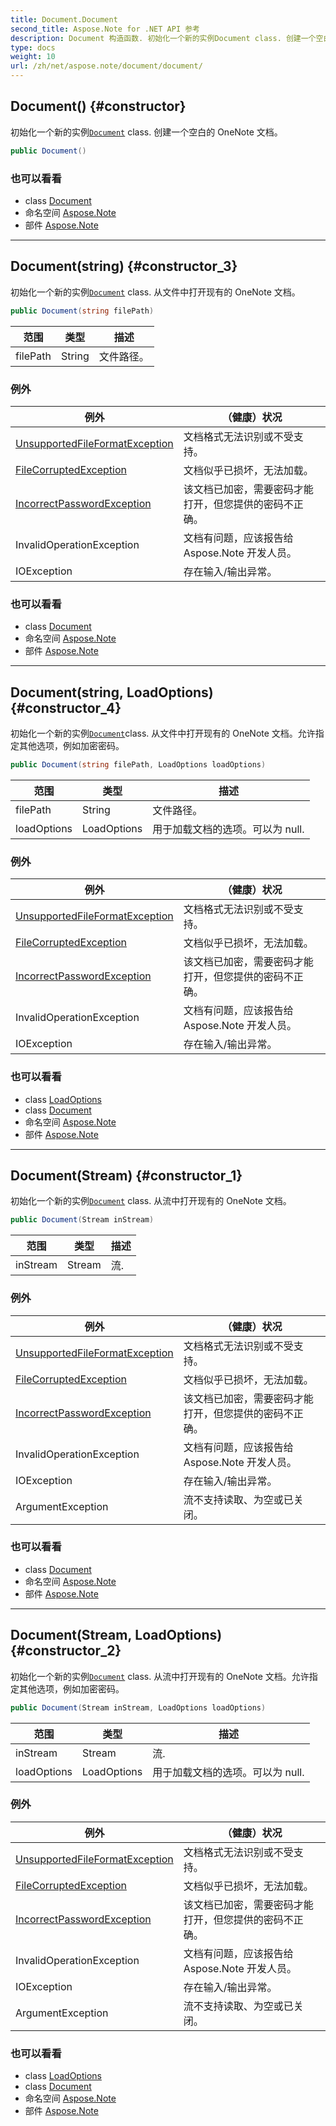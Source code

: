 ```yaml
---
title: Document.Document
second_title: Aspose.Note for .NET API 参考
description: Document 构造函数. 初始化一个新的实例Document class. 创建一个空白的 OneNote 文档
type: docs
weight: 10
url: /zh/net/aspose.note/document/document/
---
```

## Document() {#constructor}

初始化一个新的实例[`Document`](../) class. 创建一个空白的 OneNote 文档。

```csharp
public Document()
```

### 也可以看看

* class [Document](../)
* 命名空间 [Aspose.Note](../../document/)
* 部件 [Aspose.Note](../../../)

---

## Document(string) {#constructor_3}

初始化一个新的实例[`Document`](../) class. 从文件中打开现有的 OneNote 文档。

```csharp
public Document(string filePath)
```

| 范围 | 类型 | 描述 |
| --- | --- | --- |
| filePath | String | 文件路径。 |

### 例外

| 例外 | （健康）状况 |
| --- | --- |
| [UnsupportedFileFormatException](../../unsupportedfileformatexception/) | 文档格式无法识别或不受支持。 |
| [FileCorruptedException](../../filecorruptedexception/) | 文档似乎已损坏，无法加载。 |
| [IncorrectPasswordException](../../incorrectpasswordexception/) | 该文档已加密，需要密码才能打开，但您提供的密码不正确。 |
| InvalidOperationException | 文档有问题，应该报告给 Aspose.Note 开发人员。 |
| IOException | 存在输入/输出异常。 |

### 也可以看看

* class [Document](../)
* 命名空间 [Aspose.Note](../../document/)
* 部件 [Aspose.Note](../../../)

---

## Document(string, LoadOptions) {#constructor_4}

初始化一个新的实例[`Document`](../)class. 从文件中打开现有的 OneNote 文档。允许指定其他选项，例如加密密码。

```csharp
public Document(string filePath, LoadOptions loadOptions)
```

| 范围 | 类型 | 描述 |
| --- | --- | --- |
| filePath | String | 文件路径。 |
| loadOptions | LoadOptions | 用于加载文档的选项。可以为 null. |

### 例外

| 例外 | （健康）状况 |
| --- | --- |
| [UnsupportedFileFormatException](../../unsupportedfileformatexception/) | 文档格式无法识别或不受支持。 |
| [FileCorruptedException](../../filecorruptedexception/) | 文档似乎已损坏，无法加载。 |
| [IncorrectPasswordException](../../incorrectpasswordexception/) | 该文档已加密，需要密码才能打开，但您提供的密码不正确。 |
| InvalidOperationException | 文档有问题，应该报告给 Aspose.Note 开发人员。 |
| IOException | 存在输入/输出异常。 |

### 也可以看看

* class [LoadOptions](../../loadoptions/)
* class [Document](../)
* 命名空间 [Aspose.Note](../../document/)
* 部件 [Aspose.Note](../../../)

---

## Document(Stream) {#constructor_1}

初始化一个新的实例[`Document`](../) class. 从流中打开现有的 OneNote 文档。

```csharp
public Document(Stream inStream)
```

| 范围 | 类型 | 描述 |
| --- | --- | --- |
| inStream | Stream | 流. |

### 例外

| 例外 | （健康）状况 |
| --- | --- |
| [UnsupportedFileFormatException](../../unsupportedfileformatexception/) | 文档格式无法识别或不受支持。 |
| [FileCorruptedException](../../filecorruptedexception/) | 文档似乎已损坏，无法加载。 |
| [IncorrectPasswordException](../../incorrectpasswordexception/) | 该文档已加密，需要密码才能打开，但您提供的密码不正确。 |
| InvalidOperationException | 文档有问题，应该报告给 Aspose.Note 开发人员。 |
| IOException | 存在输入/输出异常。 |
| ArgumentException | 流不支持读取、为空或已关闭。 |

### 也可以看看

* class [Document](../)
* 命名空间 [Aspose.Note](../../document/)
* 部件 [Aspose.Note](../../../)

---

## Document(Stream, LoadOptions) {#constructor_2}

初始化一个新的实例[`Document`](../) class. 从流中打开现有的 OneNote 文档。允许指定其他选项，例如加密密码。

```csharp
public Document(Stream inStream, LoadOptions loadOptions)
```

| 范围 | 类型 | 描述 |
| --- | --- | --- |
| inStream | Stream | 流. |
| loadOptions | LoadOptions | 用于加载文档的选项。可以为 null. |

### 例外

| 例外 | （健康）状况 |
| --- | --- |
| [UnsupportedFileFormatException](../../unsupportedfileformatexception/) | 文档格式无法识别或不受支持。 |
| [FileCorruptedException](../../filecorruptedexception/) | 文档似乎已损坏，无法加载。 |
| [IncorrectPasswordException](../../incorrectpasswordexception/) | 该文档已加密，需要密码才能打开，但您提供的密码不正确。 |
| InvalidOperationException | 文档有问题，应该报告给 Aspose.Note 开发人员。 |
| IOException | 存在输入/输出异常。 |
| ArgumentException | 流不支持读取、为空或已关闭。 |

### 也可以看看

* class [LoadOptions](../../loadoptions/)
* class [Document](../)
* 命名空间 [Aspose.Note](../../document/)
* 部件 [Aspose.Note](../../../)


